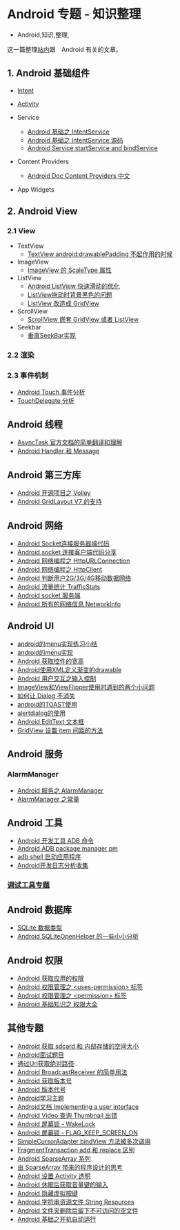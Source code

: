 # Android 专题 - 知识整理
- Android,知识,整理,


这一篇整理[站内](http://www.binkery.com)跟　Android 有关的文章。



## 1. Android 基础组件
* [Intent](http://www.binkery.com/archives/479.html)
* [Activity]((http://www.binkery.com/archives/101.html))

* Service
    * [Android 基础之 IntentService](http://www.binkery.com/archives/438.html)
    * [Android 基础之 IntentService 源码](http://www.binkery.com/archives/439.html)
    * [Android Service startService and bindService](http://www.binkery.com/archives/399.html)

* Content Providers
    * [Android Doc Content Providers 中文](http://www.binkery.com/archives/123.html)
* App Widgets


## 2. Android View
### 2.1 View
* TextView
    * [TextView android:drawablePadding 不起作用的时候](http://www.binkery.com/archives/181.html)
* ImageView
    * [ImageView 的 ScaleType 属性](http://www.binkery.com/archives/385.html)
* ListView
    * [Android ListView 快速滑动的优化](http://www.binkery.com/archives/350.html)
    * [ListView拖动时背景黑色的问题](http://www.binkery.com/archives/159.html)
    * [ListView 改造成 GridView](http://www.binkery.com/archives/216.html)
* ScrollView
    * [ScrollView 嵌套 GridView 或者 ListView](http://www.binkery.com/archives/215.html)
* Seekbar
    * [垂直SeekBar实现](http://www.binkery.com/archives/31.html)

### 2.2 渲染
### 2.3 事件机制
* [Android Touch 事件分析](http://www.binkery.com/archives/470.html)
* [TouchDelegate 分析](http://www.binkery.com/archives/488.html)

## Android 线程
* [AsyncTask 官方文档的简单翻译和理解](http://www.binkery.com/archives/52.html)
* [Android Handler 和 Message](http://www.binkery.com/archives/8.html)

## Android 第三方库
* [Android 开源项目之 Volley](http://www.binkery.com/archives/431.html)
* [Android GridLayout V7 的支持](http://www.binkery.com/archives/177.html)

## Android 网络
* [Android Socket连接服务器端代码](http://www.binkery.com/archives/25.html)
* [Android socket 连接客户端代码分享](http://www.binkery.com/archives/26.html)
* [Android 网络编程之 HttpURLConnection](http://www.binkery.com/archives/422.html)
* [Android 网络编程之 HttpClient](http://www.binkery.com/archives/423.html)
* [Android 判断用户2G/3G/4G移动数据网络](http://www.binkery.com/archives/368.html)
* [Android 流量统计 TrafficStats](http://www.binkery.com/archives/393.html)
* [Android socket 服务端](http://www.binkery.com/archives/266.html)
* [Android 所有的网络信息 NetworkInfo](http://www.binkery.com/archives/360.html)

## Android UI 

* [android的menu实现练习小结](http://www.binkery.com/archives/104.html)
* [android的menu实现](http://www.binkery.com/archives/105.html)
* [Android 获取控件的宽高](http://www.binkery.com/archives/182.html)
* [Android使用XML定义渐变的drawable](http://www.binkery.com/archives/183.html)
* [Android 用户交互之输入控制](http://www.binkery.com/archives/349.html)
* [ImageView和ViewFlipper使用时遇到的两个小问题](http://www.binkery.com/archives/3.html)
* [如何让 Dialog 不消失](http://www.binkery.com/archives/409.html)
* [android的TOAST使用](http://www.binkery.com/archives/106.html)
* [alertdialog的使用](http://www.binkery.com/archives/107.html)
* [Android EditText 文本框](http://www.binkery.com/archives/187.html)
* [GridView 设置 item 间距的方法](http://www.binkery.com/archives/190.html)


## Android 服务
### AlarmManager
* [Android 服务之 AlarmManager](http://www.binkery.com/archives/377.html)
* [AlarmManager 之常量](http://www.binkery.com/archives/380.html)

## Android 工具
* [Android 开发工具 ADB 命令](http://www.binkery.com/archives/424.html)
* [Android ADB package manager pm](http://www.binkery.com/archives/432.html)
* [adb shell 启动应用程序](http://www.binkery.com/archives/265.html)
* [Android开发日志分析收集](http://www.binkery.com/archives/207.html)

### [调试工具专题](http://www.binkery.com/archives/485.html)


## Android 数据库
* [SQLite 数据类型](http://www.binkery.com/archives/186.html)
* [Android SQLiteOpenHelper 的一些小小分析](http://www.binkery.com/archives/221.html)

## Android 权限
* [Android 获取应用的权限](http://www.binkery.com/archives/167.html)
* [Android 权限管理之 \<uses-permission\> 标签](http://www.binkery.com/archives/357.html)
* [Android 权限管理之 \<permission\> 标签](http://www.binkery.com/archives/358.html)
* [Android 基础知识之 权限大全](http://www.binkery.com/archives/417.html)

## 其他专题
* [Android 获取 sdcard 和 内部存储的空间大小](http://www.binkery.com/archives/465.html)
* [Android面试题目](http://www.binkery.com/archives/11.html)
* [通过Uri获取绝对路径](http://www.binkery.com/archives/68.html)
* [Android BroadcastReceiver 的简单用法](http://www.binkery.com/archives/91.html)
* [Android 获取版本号](http://www.binkery.com/archives/93.html)
* [Android 版本代号](http://www.binkery.com/archives/96.html)
* [Android学习主题](http://www.binkery.com/archives/100.html)
* [Android文档 Implementing a user interface](http://www.binkery.com/archives/109.html)
* [Android Video 查询 Thumbnail 出错](http://www.binkery.com/archives/160.html)
* [Android 屏幕锁 - WakeLock](http://www.binkery.com/archives/162.html)
* [Android 屏幕锁 - FLAG_KEEP_SCREEN_ON](http://www.binkery.com/archives/165.html)
* [SimpleCursorAdapter bindView 方法被多次调用](http://www.binkery.com/archives/210.html)
* [FragmentTransaction add 和 replace 区别](http://www.binkery.com/archives/317.html)
* [Android SparseArray 系列](http://www.binkery.com/archives/351.html)
* [由 SparseArray 带来的程序设计的思考](http://www.binkery.com/archives/367.html)
* [Android 设置 Activity 透明](http://www.binkery.com/archives/352.html)
* [Android 休眠后获取音量键的输入](http://www.binkery.com/archives/354.html)
* [Android 隐藏虚拟按键](http://www.binkery.com/archives/356.html)
* [Android 字符串资源文件 String Resources](http://www.binkery.com/archives/404.html)
* [Android 文件夹删除后留下不可访问的空文件](http://www.binkery.com/archives/408.html)
* [Android 基础之开机自动运行](http://www.binkery.com/archives/416.html)